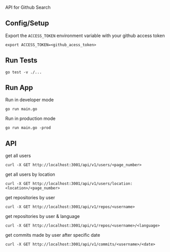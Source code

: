 API for Github Search

## Config/Setup

Export the `ACCESS_TOKEN` environment variable with your github access token
```
export ACCESS_TOKEN=<github_acess_token>
```

## Run Tests
```
go test -v ./...
```

## Run App

Run in developer mode
```
go run main.go
```

Run in production mode
```
go run main.go -prod
```

## API

get all users
```
curl -X GET http://localhost:3001/api/v1/users/<page_number>
```

get all users by location
```
curl -X GET http://localhost:3001/api/v1/users/location:<location>/<page_number>
```

get repositories by user
```
curl -X GET http://localhost:3001/api/v1/repos/<username>
```

get repositories by user & language
```
curl -X GET http://localhost:3001/api/v1/repos/<username>/<language>
```

get commits made by user after specific date <YYYY-MM-DD>
```
curl -X GET http://localhost:3001/api/v1/commits/<username>/<date>
```
